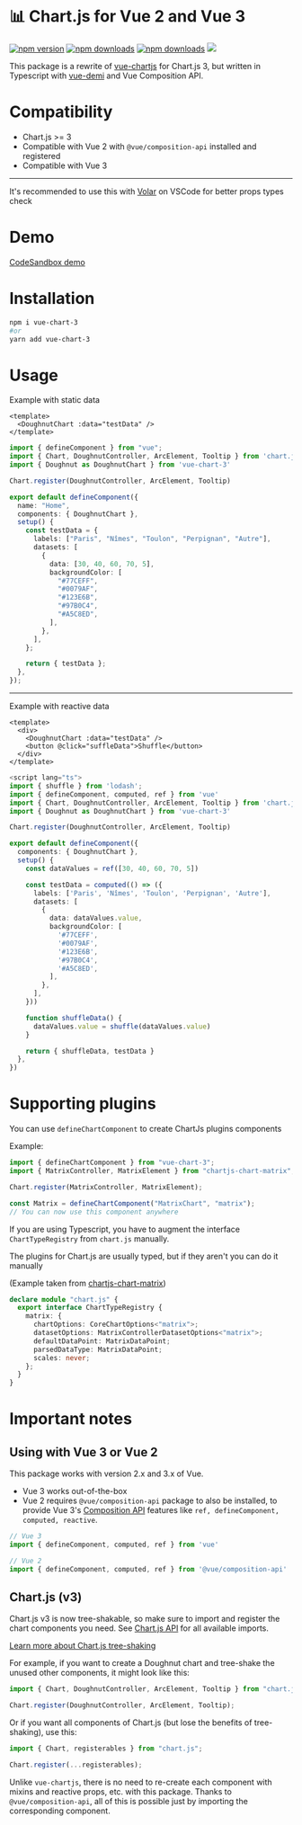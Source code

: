 # 📊 Chart.js for Vue 2 and Vue 3

[![npm version][npm-version-src]][npm-version-href]
[![npm downloads][npm-downloads-src]][npm-downloads-href]
[![npm downloads][npm-total-downloads-src]][npm-downloads-href]
<img src='https://img.shields.io/npm/l/vue-chart-3.svg'>

[npm-version-src]: https://img.shields.io/npm/v/vue-chart-3.svg
[npm-version-href]: https://www.npmjs.com/package/vue-chart-3
[npm-downloads-src]: https://img.shields.io/npm/dm/vue-chart-3.svg
[npm-total-downloads-src]: https://img.shields.io/npm/dt/vue-chart-3.svg
[npm-downloads-href]: https://www.npmjs.com/package/vue-chart-3

This package is a rewrite of [vue-chartjs](https://github.com/apertureless/vue-chartjs) for Chart.js 3, but written in Typescript with [vue-demi](https://github.com/vueuse/vue-demi) and Vue Composition API.

# Compatibility

- Chart.js >= 3
- Compatible with Vue 2 with `@vue/composition-api` installed and registered
- Compatible with Vue 3

---

It's recommended to use this with [Volar](https://github.com/johnsoncodehk/volar) on VSCode for better props types check

# Demo

[CodeSandbox demo](https://codesandbox.io/s/demo-vue-chart-3-ugynm?file=/src/App.vue)

# Installation

```bash
npm i vue-chart-3
#or
yarn add vue-chart-3
```

# Usage

Example with static data

```vue
<template>
  <DoughnutChart :data="testData" />
</template>
```

```ts
import { defineComponent } from "vue";
import { Chart, DoughnutController, ArcElement, Tooltip } from 'chart.js'
import { Doughnut as DoughnutChart } from 'vue-chart-3'

Chart.register(DoughnutController, ArcElement, Tooltip)

export default defineComponent({
  name: "Home",
  components: { DoughnutChart },
  setup() {
    const testData = {
      labels: ["Paris", "Nîmes", "Toulon", "Perpignan", "Autre"],
      datasets: [
        {
          data: [30, 40, 60, 70, 5],
          backgroundColor: [
            "#77CEFF",
            "#0079AF",
            "#123E6B",
            "#97B0C4",
            "#A5C8ED",
          ],
        },
      ],
    };

    return { testData };
  },
});
```

---

Example with reactive data

```vue
<template>
  <div>
    <DoughnutChart :data="testData" />
    <button @click="suffleData">Shuffle</button>
  </div>
</template>
```

```ts
<script lang="ts">
import { shuffle } from 'lodash';
import { defineComponent, computed, ref } from 'vue'
import { Chart, DoughnutController, ArcElement, Tooltip } from 'chart.js'
import { Doughnut as DoughnutChart } from 'vue-chart-3'

Chart.register(DoughnutController, ArcElement, Tooltip)

export default defineComponent({
  components: { DoughnutChart },
  setup() {
    const dataValues = ref([30, 40, 60, 70, 5])

    const testData = computed(() => ({
      labels: ['Paris', 'Nîmes', 'Toulon', 'Perpignan', 'Autre'],
      datasets: [
        {
          data: dataValues.value,
          backgroundColor: [
            '#77CEFF',
            '#0079AF',
            '#123E6B',
            '#97B0C4',
            '#A5C8ED',
          ],
        },
      ],
    }))

    function shuffleData() {
      dataValues.value = shuffle(dataValues.value)
    }

    return { shuffleData, testData }
  },
})
```

# Supporting plugins

You can use `defineChartComponent` to create ChartJs plugins components

Example:

```ts
import { defineChartComponent } from "vue-chart-3";
import { MatrixController, MatrixElement } from "chartjs-chart-matrix";

Chart.register(MatrixController, MatrixElement);

const Matrix = defineChartComponent("MatrixChart", "matrix");
// You can now use this component anywhere
```

If you are using Typescript, you have to augment the interface `ChartTypeRegistry` from `chart.js` manually.

The plugins for Chart.js are usually typed, but if they aren't you can do it manually

(Example taken from [chartjs-chart-matrix](https://github.com/kurkle/chartjs-chart-matrix/blob/next/types/index.esm.d.ts))

```ts
declare module "chart.js" {
  export interface ChartTypeRegistry {
    matrix: {
      chartOptions: CoreChartOptions<"matrix">;
      datasetOptions: MatrixControllerDatasetOptions<"matrix">;
      defaultDataPoint: MatrixDataPoint;
      parsedDataType: MatrixDataPoint;
      scales: never;
    };
  }
}
```

# Important notes

## Using with Vue 3 or Vue 2

This package works with version 2.x and 3.x of Vue.

- Vue 3 works out-of-the-box
- Vue 2 requires `@vue/composition-api` package to also be installed, to provide Vue 3's [Composition API](https://v3.vuejs.org/guide/composition-api-introduction.html) features like `ref, defineComponent, computed, reactive`. 

```js
// Vue 3
import { defineComponent, computed, ref } from 'vue' 

// Vue 2
import { defineComponent, computed, ref } from '@vue/composition-api' 
```

## Chart.js (v3)

Chart.js v3 is now tree-shakable, so make sure to import and register the chart components you need. See [Chart.js API](https://www.chartjs.org/docs/master/api/) for all available imports.

[Learn more about Chart.js tree-shaking](https://www.chartjs.org/docs/master/getting-started/integration.html#bundlers-webpack-rollup-etc)

For example, if you want to create a Doughnut chart and tree-shake the unused other components, it might look like this:

```ts
import { Chart, DoughnutController, ArcElement, Tooltip } from "chart.js";

Chart.register(DoughnutController, ArcElement, Tooltip);
```

Or if you want all components of Chart.js (but lose the benefits of tree-shaking), use this:

```ts
import { Chart, registerables } from "chart.js";

Chart.register(...registerables);
```

Unlike `vue-chartjs`, there is no need to re-create each component with mixins and reactive props, etc. with this package. Thanks to `@vue/composition-api`, all of this is possible just by importing the corresponding component.
